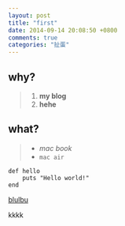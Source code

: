 ```yaml
---
layout: post
title: "first"
date: 2014-09-14 20:08:50 +0800
comments: true
categories: "扯蛋"
---
```

## why?
> 1. **my blog**
> 2. **hehe** 

## what?
> - *mac book*
> - `mac air`
```
def hello
    puts "Hello world!"
end
```
[blulbu](http:://www.blublu.me)

kkkk

